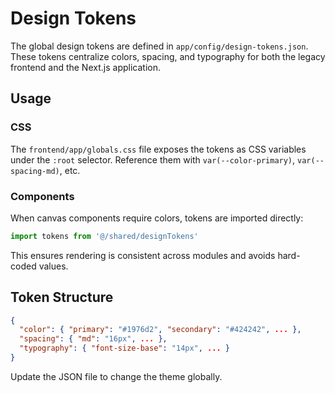 # Design Tokens

The global design tokens are defined in `app/config/design-tokens.json`. These tokens centralize colors, spacing, and typography for both the legacy frontend and the Next.js application.

## Usage

### CSS

The `frontend/app/globals.css` file exposes the tokens as CSS variables under the `:root` selector. Reference them with `var(--color-primary)`, `var(--spacing-md)`, etc.

### Components

When canvas components require colors, tokens are imported directly:

```ts
import tokens from '@/shared/designTokens'
```

This ensures rendering is consistent across modules and avoids hard-coded values.

## Token Structure

```json
{
  "color": { "primary": "#1976d2", "secondary": "#424242", ... },
  "spacing": { "md": "16px", ... },
  "typography": { "font-size-base": "14px", ... }
}
```

Update the JSON file to change the theme globally.
